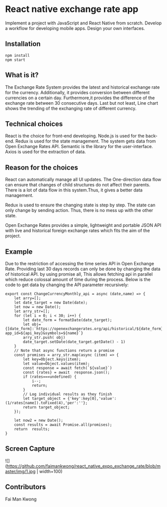 # React native exchange rate app

Implement a project with JavaScript and React Native from scratch.
Develop a workflow for developing mobile apps.
Design your own interfaces.

Installation
-----------
```
npm install
npm start
```
What is it? 
-----------
The Exchange Rate System provides the latest and historical exchange rate for the currency. 
Additionally, it provides conversion between different currencies on a certain day. 
Furthermore,it provides the difference of the exchange rate between 30 consecutive days. 
Last but not least, Line chart shows the trending of the exchanging rate of different currency.

Technical choices
-----------
React is the choice for front-end developing. Node.js is used for the back-end. 
Redux is used for the state management. The system gets data from Open Exchange Rates API. 
Semantic is the library for the user-interface. Axios is used for the extraction of data.

Reason for the choices
-----------
React can automatically manage all UI updates. The One-direction data flow can ensure that 
changes of child structures do not affect their parents. There is a lot of data flow in this 
system.Thus, it gives a better data management. 

Redux is used to ensure the changing state is step by step. The state can only change by sending action. 
Thus, there is no mess up with the other state.

Open Exchange Rates provides a simple, lightweight and portable JSON API with live and historical foreign 
exchange rates which fits the aim of the project. 

  

Example
-----------
Due to the restriction of accessing the time series API in Open Exchange Rate. 
Providing last 30 days records can only be done by changing the data of historical API. 
by using promise all, This allows fetching api in parallel which reduce colossal amount of time during the process.
Below is the code to get data by changing the API parameter recursively:
```
export const ChangeCurrencyMonthly_api = async (date,name) => {
    let arry=[];
    let date_target = new Date(date);
    let now = new Date();
    let arry_str=[];
    for (let i = 0; i < 30; i++) {
        let date_form = formatDate(date_target);
        let obj={[date_form]:`https://openexchangerates.org/api/historical/${date_form}.json?app_id=${api_key}&symbols=${name}`}
        arry_str.push( obj)
        date_target.setDate(date_target.getDate() - 1)
    }
    // Note that async functions return a promise
    const promises = arry_str.map(async (item) => {
        let key=Object.keys(item);
        let value=Object.values(item);
        const response = await fetch(`${value}`)
        const {rates} = await  response.json();
        if (rates===undefined) {
            i--;
            return;
        }
        // Log individual results as they finish
        let target_object = {'key':key[0],'value':(1/rates[name]).toFixed(4),'per':''};
        return target_object;
    });

    let now2 = new Date();
    const results = await Promise.all(promises);
    return  results;
}

```
Screen Capture
-----------
![](https://github.com/faimankwong/react_native_expo_exchange_rate/blob/master/img/1.jpg | width=100)


Contributors
-----------
Fai Man Kwong
